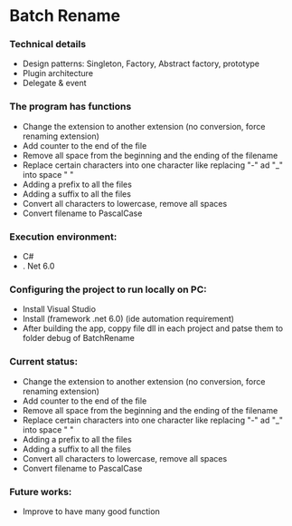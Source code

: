 # Batch Rename


### Technical details
- Design patterns: Singleton, Factory, Abstract factory, prototype
- Plugin architecture
- Delegate & event

### The program has functions

- Change the extension to another extension (no conversion, force renaming extension)
- Add counter to the end of the file
- Remove all space from the beginning and the ending of the filename
- Replace certain characters into one character like replacing "-" ad "_" into space " "
- Adding a prefix to all the files
- Adding a suffix to all the files
- Convert all characters to lowercase, remove all spaces
- Convert filename to PascalCase

### Execution environment:
- C#
- . Net 6.0

### Configuring the project to run locally on PC:

- Install Visual Studio
- Install (framework .net 6.0) (ide automation requirement)
- After building the app, coppy file dll in each project and patse them to folder debug of BatchRename 
### Current status:

- Change the extension to another extension (no conversion, force renaming extension)
- Add counter to the end of the file
- Remove all space from the beginning and the ending of the filename
- Replace certain characters into one character like replacing "-" ad "_" into space " "
- Adding a prefix to all the files
- Adding a suffix to all the files
- Convert all characters to lowercase, remove all spaces
- Convert filename to PascalCase
### Future works:
- Improve to have many good function